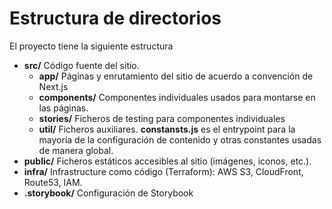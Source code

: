 # Estructura de directorios
El proyecto tiene la siguiente estructura

- **src/** Código fuente del sitio.
  - **app/** Páginas y enrutamiento del sitio de acuerdo a convención de Next.js
  - **components/** Componentes individuales usados para montarse en las páginas.
  - **stories/** Ficheros de testing para componentes individuales
  - **util/** Ficheros auxiliares. **constansts.js** es el entrypoint para la mayoría de la configuración de contenido y otras constantes usadas de manera global.
- **public/** Ficheros estáticos accesibles al sitio (imágenes, iconos, etc.).
- **infra/**  Infrastructure como código (Terraform): AWS S3, CloudFront, Route53, IAM.
- **.storybook/** Configuración de Storybook
